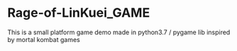 # Rage-of-LinKuei_GAME
This is a small platform game demo made in python3.7 / pygame lib inspired by mortal kombat games
